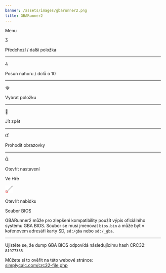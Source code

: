 ```yaml
---
banner: /assets/images/gbarunner2.png
title: GBARunner2
---
```


<div id="menu" class="section-title">Menu</div>
<div class="section-body">
    <div class="button-action-group">
        <p class="button-action button">&#xE07D;</p>
        <p class="button-action-text">Předchozí / další položka</p>
    </div>
    <hr>
    <div class="button-action-group">
        <p class="button-action button">&#xE07E;</p>
        <p class="button-action-text">Posun nahoru / dolů o 10</p>
    </div>
    <hr>
    <div class="button-action-group">
        <p class="button-action button">&#xE000;</p>
        <p class="button-action-text">Vybrat položku</p>
    </div>
    <hr>
    <div class="button-action-group">
        <p class="button-action button">&#xE001;</p>
        <p class="button-action-text">Jít zpět</p>
    </div>
    <hr>
    <div class="button-action-group">
        <p class="button-action button">&#xE004;</p>
        <p class="button-action-text">Prohodit obrazovky</p>
    </div>
    <hr>
    <div class="button-action-group">
        <p class="button-action button">&#xE005;</p>
        <p class="button-action-text">Otevřít nastavení</p>
    </div>
</div>
<div id="in-game" class="section-title">Ve Hře</div>
<div class="section-body">
    <div class="button-action-group">
        <p class="button-action"><img src="/assets/images/tap.png" alt="Klepněte na dotykovou obrazovku"></p>
        <p class="button-action-text">Otevřít nabídku</p>
    </div>
</div>
<div id="bios-file" class="section-title">Soubor BIOS</div>
<div class="section-body">
    <p>
        GBARunner2 může pro zlepšení kompatibility použít výpis oficiálního systému GBA BIOS. Soubor se musí jmenovat <code>bios.bin</code> a může být v kořenovém adresáři karty SD, <code>sd:/gba</code> nebo <code>sd:/_gba</code>.
    </p>
    <hr>
    <p>
        Ujistěte se, že dump GBA BIOS odpovídá následujícímu hash CRC32: <code>81977335</code>
    </p>
    <p>
        Můžete si to ověřit na této webové stránce:<br><a href="https://simplycalc.com/crc32-file.php">simplycalc.com/crc32-file.php</a>
    </p>
</div>
